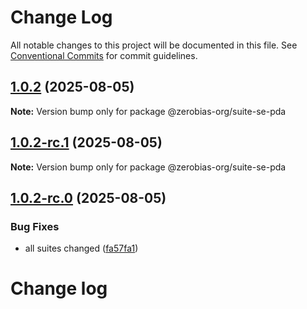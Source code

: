 # Change Log

All notable changes to this project will be documented in this file.
See [Conventional Commits](https://conventionalcommits.org) for commit guidelines.

## [1.0.2](https://github.com/zerobias-org/suite/compare/@zerobias-org/suite-se-pda@1.0.2-rc.1...@zerobias-org/suite-se-pda@1.0.2) (2025-08-05)

**Note:** Version bump only for package @zerobias-org/suite-se-pda





## [1.0.2-rc.1](https://github.com/zerobias-org/suite/compare/@zerobias-org/suite-se-pda@1.0.2-rc.0...@zerobias-org/suite-se-pda@1.0.2-rc.1) (2025-08-05)

**Note:** Version bump only for package @zerobias-org/suite-se-pda





## [1.0.2-rc.0](https://github.com/zerobias-org/suite/compare/@zerobias-org/suite-se-pda@1.0.1...@zerobias-org/suite-se-pda@1.0.2-rc.0) (2025-08-05)


### Bug Fixes

* all suites changed ([fa57fa1](https://github.com/zerobias-org/suite/commit/fa57fa1af7628003297df46b2d7740fe95bd2666))





# Change log
